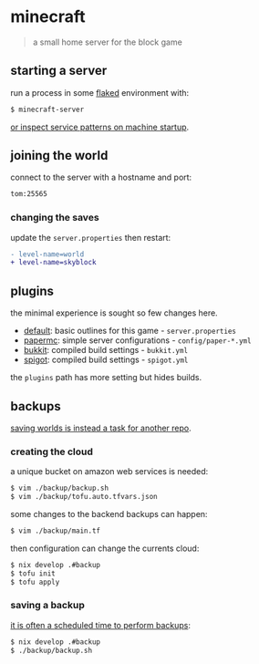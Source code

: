 # minecraft

> a small home server for the block game

## starting a server

run a process in some [flaked][flakes] environment with:

```sh
$ minecraft-server
```

[or inspect service patterns on machine startup][service].

## joining the world

connect to the server with a hostname and port:

```sh
tom:25565
```

### changing the saves

update the `server.properties` then restart:

```diff
- level-name=world
+ level-name=skyblock
```

## plugins

the minimal experience is sought so few changes here.

- [default][default]: basic outlines for this game - `server.properties`
- [papermc][papermc]: simple server configurations - `config/paper-*.yml`
- [bukkit][bukkit]: compiled build settings - `bukkit.yml`
- [spigot][spigot]: compiled build settings - `spigot.yml`

the `plugins` path has more setting but hides builds.

## backups

[saving worlds is instead a task for another repo][backup].

### creating the cloud

a unique bucket on amazon web services is needed:

```sh
$ vim ./backup/backup.sh
$ vim ./backup/tofu.auto.tfvars.json
```

some changes to the backend backups can happen:

```sh
$ vim ./backup/main.tf
```

then configuration can change the currents cloud:

```sh
$ nix develop .#backup
$ tofu init
$ tofu apply
```

### saving a backup

[it is often a scheduled time to perform backups][timer]:

```sh
$ nix develop .#backup
$ ./backup/backup.sh
```

[backup]: https://github.com/zimeg/.DOTFILES/blob/abdb288a3e62712a49c01c97f408aa73a874e9ca/machines/tom/systemd/services/default.nix#L29-L40
[bukkit]: https://dev.bukkit.org
[default]: https://minecraft.fandom.com/wiki/Server.properties#Keys
[flakes]: https://wiki.nixos.org/wiki/Flakes
[papermc]: https://docs.papermc.io/paper
[service]: https://github.com/zimeg/.DOTFILES/blob/abdb288a3e62712a49c01c97f408aa73a874e9ca/machines/tom/systemd/services/default.nix#L41-L56
[spigot]: http://www.spigotmc.org/wiki/spigot-configuration/
[timer]: https://github.com/zimeg/.DOTFILES/blob/abdb288a3e62712a49c01c97f408aa73a874e9ca/machines/tom/systemd/timers/default.nix#L4-L9
